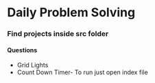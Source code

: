 <h1>Daily Problem Solving</h1>
<h3>Find projects inside src folder</h3>
<h4>Questions</h4>
<ul>
<li>Grid Lights</li>
<li>Count Down Timer- To run just open index file</li>
  
</ul>

